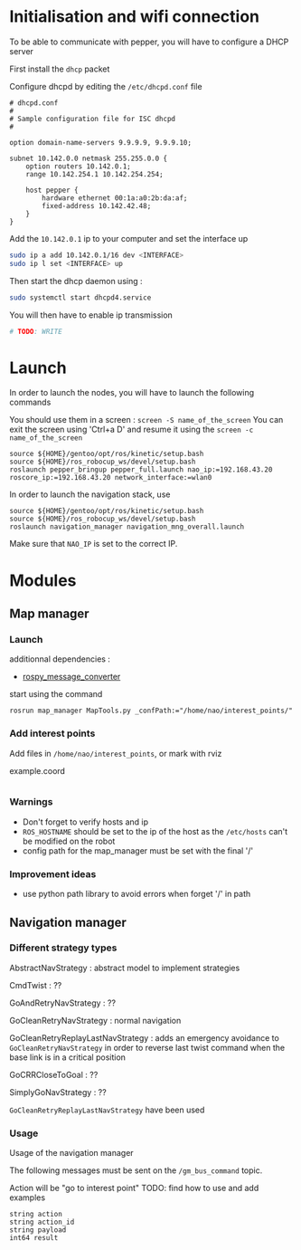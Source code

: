 # Initialisation and wifi connection

To be able to communicate with pepper, you will have to configure a DHCP server

First install the `dhcp` packet

Configure dhcpd by editing the `/etc/dhcpd.conf` file

```
# dhcpd.conf
#
# Sample configuration file for ISC dhcpd
#

option domain-name-servers 9.9.9.9, 9.9.9.10;

subnet 10.142.0.0 netmask 255.255.0.0 {
    option routers 10.142.0.1;
    range 10.142.254.1 10.142.254.254;

    host pepper {
        hardware ethernet 00:1a:a0:2b:da:af;
        fixed-address 10.142.42.48;
    }
}
```

Add the `10.142.0.1` ip to your computer and set the interface up

```bash
sudo ip a add 10.142.0.1/16 dev <INTERFACE>
sudo ip l set <INTERFACE> up
```

Then start the dhcp daemon using :
```bash
sudo systemctl start dhcpd4.service
```

You will then have to enable ip transmission
```bash
# TODO: WRITE
```

# Launch
In order to launch the nodes, you will have to launch the following commands

You should use them in a screen : `screen -S name_of_the_screen`
You can exit the screen using 'Ctrl+a D' and resume it using the `screen -c name_of_the_screen`

```
source ${HOME}/gentoo/opt/ros/kinetic/setup.bash
source ${HOME}/ros_robocup_ws/devel/setup.bash
roslaunch pepper_bringup pepper_full.launch nao_ip:=192.168.43.20 roscore_ip:=192.168.43.20 network_interface:=wlan0
```

In order to launch the navigation stack, use
```
source ${HOME}/gentoo/opt/ros/kinetic/setup.bash
source ${HOME}/ros_robocup_ws/devel/setup.bash
roslaunch navigation_manager navigation_mng_overall.launch
```

Make sure that `NAO_IP` is set to the correct IP.


# Modules

## Map manager

### Launch

additionnal dependencies :
- [rospy_message_converter](https://github.com/uos/rospy_message_converter)

start using the command
```
rosrun map_manager MapTools.py _confPath:="/home/nao/interest_points/"
```

### Add interest points

Add files in `/home/nao/interest_points`, or mark with rviz

example.coord
```

```

### Warnings

- Don't forget to verify hosts and ip
- `ROS_HOSTNAME` should be set to the ip of the host as the `/etc/hosts` can't be modified on the robot
- config path for the map_manager must be set with the final '/'

### Improvement ideas
- use python path library to avoid errors when forget '/' in path

## Navigation manager

### Different strategy types

AbstractNavStrategy
: abstract model to implement strategies

CmdTwist
: ??

GoAndRetryNavStrategy
: ??

GoCleanRetryNavStrategy
: normal navigation

GoCleanRetryReplayLastNavStrategy
: adds an emergency avoidance to `GoCleanRetryNavStrategy` in order to reverse last twist command when the base link is in a critical position

GoCRRCloseToGoal
: ??

SimplyGoNavStrategy
: ??

`GoCleanRetryReplayLastNavStrategy` have been used

### Usage

Usage of the navigation manager

The following messages must be sent on the `/gm_bus_command` topic.

Action will be "go to interest point"
TODO: find how to use and add examples

```
string action
string action_id
string payload
int64 result
```
